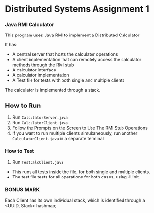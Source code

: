 # Distributed Systems Assignment 1

### Java RMI Calculator

This program uses Java RMI to implement a Distributed Calculator

It has: 
- A central server that hosts the calculator operations
- A client implementation that can remotely access the calculator methods through the RMI stub
- A calculator interface
- A calculator implementation
- A Test file for tests with both single and multiple clients

The calculator is implemented through a stack. 

## How to Run
1. Run `CalculatorServer.java`
2. Run `CalculatorClient.java`
3. Follow the Prompts on the Screen to Use The RMI Stub Operations
4. If you want to run multiple clients simultaneously, run another `CalculatorClient.java` in a separate terminal

### How to Test
1. Run `TestCalcClient.java`
- This runs all tests inside the file, for both single and multiple clients.
- The test file tests for all operations for both cases, using JUnit.

### BONUS MARK
Each Client has its own individual stack, which is identified through a <UUID, Stack> hashmap;
